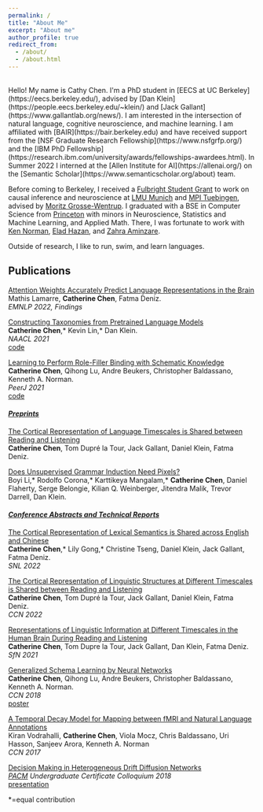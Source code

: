 ```yaml
---
permalink: /
title: "About Me"
excerpt: "About me"
author_profile: true
redirect_from:
  - /about/
  - /about.html
---
```

<br>
Hello! My name is Cathy Chen. I'm a PhD student in [EECS at UC Berkeley](https://eecs.berkeley.edu/), advised by [Dan Klein](https://people.eecs.berkeley.edu/~klein/) and [Jack Gallant](https://www.gallantlab.org/news/). I am interested in the intersection of natural language, cognitive neuroscience, and machine learning. I am affiliated with [BAIR](https://bair.berkeley.edu) and have received support from the [NSF Graduate Research Fellowship](https://www.nsfgrfp.org/) and the [IBM PhD Fellowship](https://research.ibm.com/university/awards/fellowships-awardees.html). In Summer 2022 I interned at the [Allen Institute for AI](https://allenai.org/) on the [Semantic Scholar](https://www.semanticscholar.org/about) team.

Before coming to Berkeley, I received a [Fulbright Student Grant](https://us.fulbrightonline.org/) to work on causal inference and neuroscience at [LMU Munich](https://www.uni-muenchen.de/index.html) and [MPI Tuebingen](https://tuebingen.mpg.de/startseite/), advised by [Moritz Grosse-Wentrup](https://ni.cs.univie.ac.at/team/person/107192/). I graduated with a BSE in Computer Science from [Princeton](https://www.princeton.edu/) with minors in Neuroscience, Statistics and Machine Learning, and Applied Math. There, I was fortunate to work with [Ken Norman](https://compmem.princeton.edu), [Elad Hazan](https://www.cs.princeton.edu/~ehazan/), and [Zahra Aminzare](http://homepage.divms.uiowa.edu/~zaminzare/).

Outside of research, I like to run, swim, and learn languages.

## Publications
[Attention Weights Accurately Predict Language Representations in the Brain](http://nlp.cs.berkeley.edu/pubs/Lamarre-Chen-Deniz_2022_TransformerAttentionfMRI_paper.pdf)<br/>
Mathis Lamarre, **Catherine Chen**, Fatma Deniz. <br/>
*EMNLP 2022, Findings*<br/>

[Constructing Taxonomies from Pretrained Language Models](https://aclanthology.org/2021.naacl-main.373/)<br/>
**Catherine Chen**,\* Kevin Lin,\* Dan Klein.<br/>
*NAACL 2021*<br/>
[code](https://github.com/cchen23/ctp)

[Learning to Perform Role-Filler Binding with Schematic Knowledge](https://www.ncbi.nlm.nih.gov/pmc/articles/PMC8019313/)<br/>
**Catherine Chen**, Qihong Lu, Andre Beukers, Christopher Baldassano, Kenneth A. Norman.<br/>
*PeerJ 2021*<br/>
[code](https://github.com/cchen23/generalized_schema_learning)

#### <ins>*Preprints*</ins>

[The Cortical Representation of Language Timescales is Shared between Reading and Listening](https://www.biorxiv.org/content/10.1101/2023.01.06.522601v1)<br/>
**Catherine Chen**, Tom Dupré la Tour, Jack Gallant, Daniel Klein, Fatma Deniz. <br/>

[Does Unsupervised Grammar Induction Need Pixels?](https://arxiv.org/abs/2212.10564)<br/>
Boyi Li,\* Rodolfo Corona,\* Karttikeya Mangalam,\* **Catherine Chen**, Daniel Flaherty, Serge Belongie, Kilian Q. Weinberger, Jitendra Malik, Trevor Darrell, Dan Klein. <br/>

#### <ins>*Conference Abstracts and Technical Reports*</ins>

[The Cortical Representation of Lexical Semantics is Shared across English and Chinese](https://www.neurolang.org/presentation/?id=705)<br/>
**Catherine Chen**,\* Lily Gong,\* Christine Tseng, Daniel Klein, Jack Gallant, Fatma Deniz. <br/>
*SNL 2022*<br/>

[The Cortical Representation of Linguistic Structures at Different Timescales is Shared between Reading and Listening](https://2022.ccneuro.org/view_paper.php?PaperNum=1089)<br/>
**Catherine Chen**, Tom Dupré la Tour, Jack Gallant, Daniel Klein, Fatma Deniz. <br/>
*CCN 2022*<br/>

[Representations of Linguistic Information at Different Timescales in the Human Brain During Reading and Listening](https://www.abstractsonline.com/pp8/#!/10485/presentation/19746)<br/>
**Catherine Chen**, Tom Dupre la Tour, Jack Gallant, Dan Klein, Fatma Deniz.<br/>
*SfN 2021*

[Generalized Schema Learning by Neural Networks](https://ccneuro.org/2018/Papers/ViewPapers.asp?PaperNum=1036)<br/>
**Catherine Chen**, Qihong Lu, Andre Beukers, Christopher Baldassano, Kenneth A. Norman. <br/>
*CCN 2018*<br/>
[poster](/images/thesis_ccn_poster.png)

[A Temporal Decay Model for Mapping between fMRI and Natural Language Annotations](https://www2.securecms.com/CCNeuro/docs-0/591d7d2668ed3f3154cce90a.pdf)<br/>
Kiran Vodrahalli, **Catherine Chen**, Viola Mocz, Chris Baldassano, Uri Hasson, Sanjeev Arora, Kenneth A. Norman<br/>
*CCN 2017*<br/>

[Decision Making in Heterogeneous Drift Diffusion Networks](https://github.com/cchen23/heterogeneous_DDM_networks/blob/master/written_report.pdf)<br/>
*[PACM](https://www.pacm.princeton.edu) Undergraduate Certificate Colloquium 2018*<br/>
[presentation](https://github.com/cchen23/heterogeneous_DDM_networks/blob/master/slides.pdf)

\*=equal contribution

